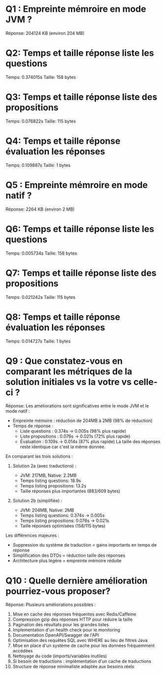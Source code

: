 # Q1 : Empreinte mémroire en mode JVM ?
Réponse: 204124 KB (environ 204 MB)

# Q2: Temps et  taille  réponse   liste les questions
Temps: 0.374015s
Taille: 158 bytes

# Q3: Temps et  taille  réponse  liste des propositions
Temps: 0.076822s
Taille: 115 bytes

# Q4: Temps et  taille  réponse  évaluation les réponses
Temps: 0.109887s
Taille: 1 bytes

# Q5 : Empreinte mémroire en mode natif ?
Réponse: 2264 KB (environ 2 MB)

# Q6: Temps et  taille  réponse   liste les questions
Temps: 0.005734s
Taille: 158 bytes

# Q7: Temps et  taille  réponse  liste des propositions
Temps: 0.021242s
Taille: 115 bytes

# Q8: Temps et  taille  réponse  évaluation les réponses
Temps: 0.014727s
Taille: 1 bytes

# Q9 :  Que constatez-vous en comparant les métriques de la solution  initiales vs la votre vs celle-ci ?
Réponse: Les améliorations sont significatives entre le mode JVM et le mode natif :
- Empreinte mémoire : réduction de 204MB à 2MB (98% de réduction)
- Temps de réponse :
  * Liste questions : 0.374s → 0.005s (98% plus rapide)
  * Liste propositions : 0.076s → 0.021s (72% plus rapide)
  * Évaluation : 0.109s → 0.014s (87% plus rapide)
La taille des réponses reste identique car c'est la même donnée.

En comparant les trois solutions :

1. Solution 2a (avec traductions) :
   - JVM: 217MB, Native: 2.2MB
   - Temps listing questions: 18.9s
   - Temps listing propositions: 13.2s
   - Taille réponses plus importantes (883/609 bytes)

2. Solution 2b (simplifiée) :
   - JVM: 204MB, Native: 2MB
   - Temps listing questions: 0.374s → 0.005s
   - Temps listing propositions: 0.076s → 0.021s
   - Taille réponses optimisées (158/115 bytes)

Les différences majeures :
- Suppression du système de traduction = gains importants en temps de réponse
- Simplification des DTOs = réduction taille des réponses
- Architecture plus légère = empreinte mémoire réduite

# Q10 : Quelle dernière amélioration pourriez-vous proposer?
Réponse: Plusieurs améliorations possibles :
1. Mise en cache des réponses fréquentes avec Redis/Caffeine
2. Compression gzip des réponses HTTP pour réduire la taille
3. Pagination des résultats pour les grandes listes
4. Implementation d'un health check pour le monitoring
5. Documentation OpenAPI/Swagger de l'API
6. Optimisation des requêtes SQL avec WHERE au lieu de filtres Java
7. Mise en place d'un système de cache pour les données fréquemment accédées
8. Nettoyage du code (imports/variables inutiles)
9. Si besoin de traductions : implémentation d'un cache de traductions
10. Structure de réponse minimaliste adaptée aux besoins réels
